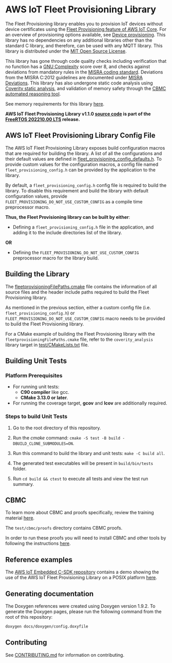 # AWS IoT Fleet Provisioning Library

The Fleet Provisioning library enables you to provision IoT devices without
device certificates using the [Fleet Provisioning feature of AWS IoT Core][a1].
For an overview of provisioning options available, see [Device
provisioning][a2]. This library has no dependencies on any additional libraries
other than the standard C library, and therefore, can be used with any MQTT
library. This library is distributed under the [MIT Open Source License][a3].

[a1]:
  https://docs.aws.amazon.com/iot/latest/developerguide/provision-wo-cert.html
[a2]: https://docs.aws.amazon.com/iot/latest/developerguide/iot-provision.html
[a3]: LICENSE

This library has gone through code quality checks including verification that no
function has a [GNU Complexity][a4] score over 8, and checks against deviations
from mandatory rules in the [MISRA coding standard][a5]. Deviations from the
MISRA C:2012 guidelines are documented under [MISRA Deviations][a6]. This
library has also undergone static code analysis using [Coverity static
analysis][a7], and validation of memory safety through the [CBMC automated
reasoning tool][a8].

[a4]: https://www.gnu.org/software/complexity/manual/complexity.html
[a5]: https://www.misra.org.uk
[a6]: MISRA.md
[a7]: https://scan.coverity.com/
[a8]: https://www.cprover.org/cbmc/

See memory requirements for this library [here][a9].

[a9]: ./docs/doxygen/include/size_table.md

**AWS IoT Fleet Provisioning Library v1.1.0
[source code](https://github.com/aws/Fleet-Provisioning-for-AWS-IoT-embedded-sdk/tree/v1.1.0/source)
is part of the
[FreeRTOS 202210.00 LTS](https://github.com/FreeRTOS/FreeRTOS-LTS/tree/202210.00-LTS)
release.**

## AWS IoT Fleet Provisioning Library Config File

The AWS IoT Fleet Provisioning Library exposes build configuration macros that
are required for building the library. A list of all the configurations and
their default values are defined in [fleet_provisioning_config_defaults.h][b1].
To provide custom values for the configuration macros, a config file named
`fleet_provisioning_config.h` can be provided by the application to the library.

[b1]: source/include/fleet_provisioning_config_defaults.h

By default, a `fleet_provisioning_config.h` config file is required to build the
library. To disable this requirement and build the library with default
configuration values, provide `FLEET_PROVISIONING_DO_NOT_USE_CUSTOM_CONFIG` as a
compile time preprocessor macro.

**Thus, the Fleet Provisioning library can be built by either**:

- Defining a `fleet_provisioning_config.h` file in the application, and adding
  it to the include directories list of the library.

**OR**

- Defining the `FLEET_PROVISIONING_DO_NOT_USE_CUSTOM_CONFIG` preprocessor macro
  for the library build.

## Building the Library

The [fleetprovisioningFilePaths.cmake][c1] file contains the information of all
source files and the header include paths required to build the Fleet
Provisioning library.

[c1]: fleetprovisioningFilePaths.cmake

As mentioned in the previous section, either a custom config file (i.e.
`fleet_provisioning_config.h`) or `FLEET_PROVISIONING_DO_NOT_USE_CUSTOM_CONFIG`
macro needs to be provided to build the Fleet Provisioning library.

For a CMake example of building the Fleet Provisioning library with the
`fleetprovisioningFilePaths.cmake` file, refer to the `coverity_analysis`
library target in [test/CMakeLists.txt][c2] file.

[c2]: test/CMakeLists.txt

## Building Unit Tests

### Platform Prerequisites

- For running unit tests:
  - **C90 compiler** like gcc.
  - **CMake 3.13.0 or later**.
- For running the coverage target, **gcov** and **lcov** are additionally
  required.

### Steps to build **Unit Tests**

1. Go to the root directory of this repository.

1. Run the _cmake_ command:
   `cmake -S test -B build -DBUILD_CLONE_SUBMODULES=ON`.

1. Run this command to build the library and unit tests: `make -C build all`.

1. The generated test executables will be present in `build/bin/tests` folder.

1. Run `cd build && ctest` to execute all tests and view the test run summary.

## CBMC

To learn more about CBMC and proofs specifically, review the training material
[here](https://model-checking.github.io/cbmc-training).

The `test/cbmc/proofs` directory contains CBMC proofs.

In order to run these proofs you will need to install CBMC and other tools by
following the instructions
[here](https://model-checking.github.io/cbmc-training/installation.html).

## Reference examples

The [AWS IoT Embedded C-SDK repository][e1] contains a demo showing the use of
the AWS IoT Fleet Provisioning Library on a POSIX platform [here][e2].

[e1]: https://github.com/aws/aws-iot-device-sdk-embedded-C
[e2]:
  https://github.com/aws/aws-iot-device-sdk-embedded-C/tree/main/demos/fleet_provisioning/fleet_provisioning_with_csr

## Generating documentation

The Doxygen references were created using Doxygen version 1.9.2. To generate the
Doxygen pages, please run the following command from the root of this
repository:

```sh
doxygen docs/doxygen/config.doxyfile
```

## Contributing

See [CONTRIBUTING.md][g1] for information on contributing.

[g1]: .github/CONTRIBUTING.md
